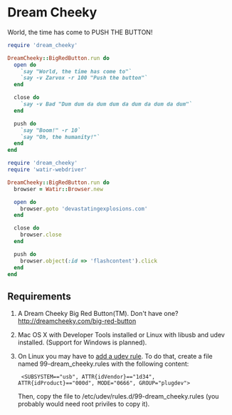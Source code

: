 # Dream Cheeky

World, the time has come to PUSH THE BUTTON!


```ruby
require 'dream_cheeky'

DreamCheeky::BigRedButton.run do
  open do
    `say "World, the time has come to"`
    `say -v Zarvox -r 100 "Push the button"`
  end

  close do
    `say -v Bad "Dum dum da dum dum da dum da dum da dum"`
  end

  push do
    `say "Boom!" -r 10`
    `say "Oh, the humanity!"`
  end
end
```

```ruby
require 'dream_cheeky'
require 'watir-webdriver'

DreamCheeky::BigRedButton.run do
  browser = Watir::Browser.new

  open do
    browser.goto 'devastatingexplosions.com'
  end

  close do
    browser.close
  end

  push do
    browser.object(:id => 'flashcontent').click
  end
end
```

## Requirements

1. A Dream Cheeky Big Red Button(TM).  Don't have one?  http://dreamcheeky.com/big-red-button

2. Mac OS X with Developer Tools installed or Linux with libusb and udev installed. (Support for Windows is planned).

3. On Linux you may have to [add a udev rule](http://reactivated.net/writing_udev_rules.html). To do that, create a 
   file named 99-dream_cheeky.rules with the following content:
   
        <SUBSYSTEM=="usb", ATTR{idVendor}=="1d34", ATTR{idProduct}=="000d", MODE="0666", GROUP="plugdev">
   
   Then, copy the file to /etc/udev/rules.d/99-dream_cheeky.rules (you probably would need root priviles to copy it).
